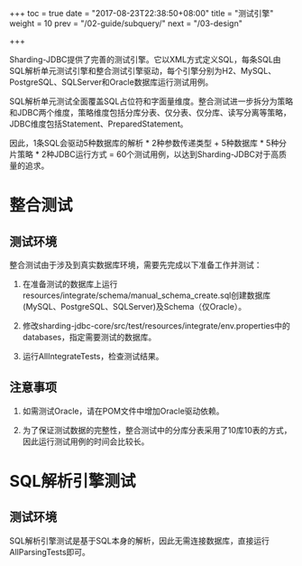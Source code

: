 +++
toc = true
date = "2017-08-23T22:38:50+08:00"
title = "测试引擎"
weight = 10
prev = "/02-guide/subquery/"
next = "/03-design"

+++

Sharding-JDBC提供了完善的测试引擎。它以XML方式定义SQL，每条SQL由SQL解析单元测试引擎和整合测试引擎驱动，每个引擎分别为H2、MySQL、PostgreSQL、SQLServer和Oracle数据库运行测试用例。

SQL解析单元测试全面覆盖SQL占位符和字面量维度。整合测试进一步拆分为策略和JDBC两个维度，策略维度包括分库分表、仅分表、仅分库、读写分离等策略，JDBC维度包括Statement、PreparedStatement。

因此，1条SQL会驱动5种数据库的解析 * 2种参数传递类型 + 5种数据库 * 5种分片策略 * 2种JDBC运行方式 = 60个测试用例，以达到Sharding-JDBC对于高质量的追求。

# 整合测试

## 测试环境

整合测试由于涉及到真实数据库环境，需要先完成以下准备工作并测试：

1. 在准备测试的数据库上运行resources/integrate/schema/manual_schema_create.sql创建数据库(MySQL、PostgreSQL、SQLServer)及Schema（仅Oracle）。

1. 修改sharding-jdbc-core/src/test/resources/integrate/env.properties中的databases，指定需要测试的数据库。

1. 运行AllIntegrateTests，检查测试结果。

## 注意事项

1. 如需测试Oracle，请在POM文件中增加Oracle驱动依赖。

1. 为了保证测试数据的完整性，整合测试中的分库分表采用了10库10表的方式，因此运行测试用例的时间会比较长。

# SQL解析引擎测试

## 测试环境

SQL解析引擎测试是基于SQL本身的解析，因此无需连接数据库，直接运行AllParsingTests即可。
